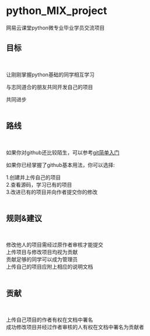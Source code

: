 # python_MIX_project
网易云课堂python微专业毕业学员交流项目  

## 目标
<br/>

让刚刚掌握python基础的同学相互学习 

与志同道合的朋友共同开发自己的项目  

共同进步  
<br/>
## 路线  
<br/>

如果你对github还比较陌生，可以参考[git简单入门](https://github.com/qinL-cdy/python_MIX_project/blob/master/git%E5%85%A5%E9%97%A8%E6%96%87%E6%A1%A3/git%E5%85%A5%E9%97%A8.md)  

如果你已经掌握了github基本用法，你可以选择:  

1.创建并上传自己的项目  
2.查看源码，学习已有的项目  
3.改进已有的项目并向作者提交你的修改  
<br/>
## 规则&建议
<br/>

修改他人的项目需经过原作者审核才能提交  
上传项目与修改项目均视为贡献  
贡献足够的同学可以成为管理员  
上传自己的项目应附上相应的说明文档
<br/>
<br/>
## 贡献
<br/>

上传自己项目的作者有权在文档中署名  
成功修改项目并经过作者审核的人有权在文档中署名为贡献者
